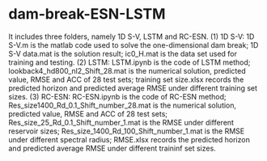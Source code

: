 # dam-break-ESN-LSTM
It includes three folders, namely 1D S-V, LSTM and RC-ESN.
(1) 1D S-V: 1D S-V.m is the matlab code used to solve the one-dimensional dam break; 1D S-V data.mat is the solution result; ic0_H.mat is the data set used for training and testing.
(2) LSTM: LSTM.ipynb is the code of LSTM method; lookback4_hd800_nl2_Shift_28.mat is the numerical solution, predicted value, RMSE and ACC of 28 test sets; training set size.xlsx records the predicted horizon and predicted average RMSE under different training set sizes.
(3) RC-ESN: RC-ESN.ipynb is the code of RC-ESN method; Res_size1400_Rd_0.1_Shift_number_28.mat is the numerical solution, predicted value, RMSE and ACC of 28 test sets; Res_size_25_Rd_0.1_Shift_number_1.mat is the RMSE under different reservoir sizes; Res_size_1400_Rd_100_Shift_number_1.mat is the RMSE under different spectral radius; RMSE.xlsx records the predicted horizon and predicted average RMSE under different traininf set sizes.
